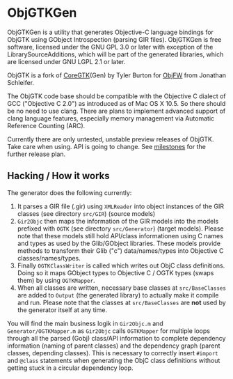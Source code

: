 ObjGTKGen
==========

ObjGTKGen is a utility that generates Objective-C language bindings for ObjGTK using GObject Introspection (parsing GIR files). ObjGTKGen is free software, licensed under the GNU GPL 3.0 or later with exception of the LibrarySourceAdditions, which will be part of the generated libraries, which are licensed under GNU LGPL 2.1 or later.

ObjGTK is a fork of [CoreGTK](https://github.com/coregtk)(Gen) by Tyler Burton for [ObjFW](https://objfw.nil.im/) from Jonathan Schleifer.

The ObjGTK code base should be compatible with the Objective C dialect of GCC ("Objective C 2.0") as introduced as of Mac OS X 10.5. So there should be no need to use clang. There are plans to implement advanced support of clang language features, especially memory management via Automatic Reference Counting (ARC).

Currently there are only untested, unstable preview releases of ObjGTK. Take care when using. API is going to change. See [milestones](https://codeberg.org/Letterus/objgtkgen/milestones) for the further release plan.

## Hacking / How it works

The generator does the following currently:

1. It parses a GIR file (.gir) using `XMLReader` into object instances of the GIR classes (see directory `src/GIR`) (source models)
2. `Gir2Objc` then maps the information of the GIR models into the models prefixed with `OGTK` (see directory `src/Generator`) (target models). Please note that these models still hold API/class informationen using C names and types as used by the Glib/GObject libraries. These models provide methods to transform their Glib ("c") data/names/types into Objective C classes/names/types.
3. Finally `OGTKClassWriter` is called which writes out ObjC class definitions. Doing so it maps GObject types to Objective C / OGTK types (swaps them) by using `OGTKMapper`.
4. When all classes are written, necessary base classes at `src/BaseClasses` are added to `Output` (the generated library) to actually make it compile and run. Please note that the classes at `src/BaseClasses` are **not** used by the generator itself at any time.

You will find the main business logik in `Gir2Objc.m` and `Generator/OGTKMapper.m` as `Gir2Objc` calls `OGTKMapper` for multiple loops through all the parsed (Gobj) class/API information to complete dependency information (naming of parent classes) and the dependency graph (parent classes, depending classes). This is necessary to correctly insert `#import` and `@class` statements when generating the ObjC class definitions without getting stuck in a circular dependency loop.
